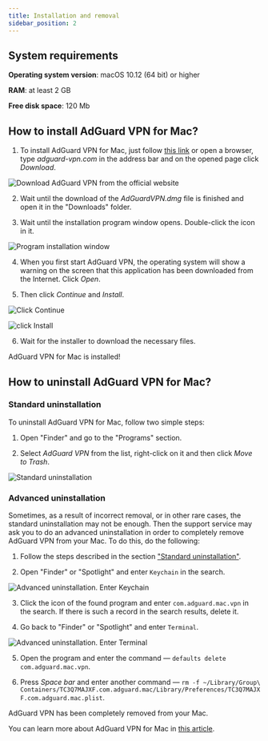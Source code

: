 ```yaml
---
title: Installation and removal
sidebar_position: 2
---
```


## System requirements

**Operating system version**: macOS 10.12 (64 bit) or higher

**RAM**: at least 2 GB

**Free disk space**: 120 Mb


## How to install AdGuard VPN for Mac?

1. To install AdGuard VPN for Mac, just follow [this link](https://agrd.io/mac_vpn) or open a browser, type *adguard-vpn.com* in the address bar and on the opened page click *Download*.

![Download AdGuard VPN from the official website](https://cdn.adguard.com/public/Adguard/kb/vpn-install/mac-install-en.png)

2. Wait until the download of the *AdGuardVPN.dmg* file is finished and open it in the "Downloads" folder.

3. Wait until the installation program window opens. Double-click the icon in it.

![Program installation window](https://cdn.adguard.com/public/Adguard/kb/vpn-install/mac-install-ru-1.png)

4. When you first start AdGuard VPN, the operating system will show a warning on the screen that this application has been downloaded from the Internet. Click *Open*.

5. Then click *Continue* and *Install*.

![Click Continue](https://cdn.adguard.com/public/Adguard/kb/vpn-install/mac-install-2-en.png)

![click Install](https://cdn.adguard.com/public/Adguard/kb/vpn-install/mac-install-3-en.png)

6. Wait for the installer to download the necessary files.

AdGuard VPN for Mac is installed!


## How to uninstall AdGuard VPN for Mac?

### Standard uninstallation

To uninstall AdGuard VPN for Mac, follow two simple steps:

1. Open "Finder" and go to the "Programs" section.

2. Select *AdGuard VPN* from the list, right-click on it and then click *Move to Trash*.

![Standard uninstallation](https://cdn.adguard.com/public/Adguard/kb/vpn-install/mac-uninstall-1-en.png)


### Advanced uninstallation

Sometimes, as a result of incorrect removal, or in other rare cases, the standard uninstallation may not be enough. Then the support service may ask you to do an advanced uninstallation in order to completely remove AdGuard VPN from your Mac. To do this, do the following:

1. Follow the steps described in the section ["Standard uninstallation"](#how-to-uninstall-adguard-vpn-for-mac).

2. Open "Finder" or "Spotlight" and enter `Keychain` in the search.

![Advanced uninstallation. Enter Keychain](https://cdn.adguard.com/public/Adguard/kb/vpn-install/mac-key-chain-en.png)

3. Click the icon of the found program and enter `com.adguard.mac.vpn` in the search. If there is such a record in the search results, delete it.

4. Go back to "Finder" or "Spotlight" and enter `Terminal`.

![Advanced uninstallation. Enter Terminal](https://cdn.adguard.com/public/Adguard/kb/vpn-install/mac-terminal-en.png)

5. Open the program and enter the command — `defaults delete com.adguard.mac.vpn`.

6. Press *Space bar* and enter another command — `rm -f ~/Library/Group\ Containers/TC3Q7MAJXF.com.adguard.mac/Library/Preferences/TC3Q7MAJXF.com.adguard.mac.plist`.

AdGuard VPN has been completely removed from your Mac.

You can learn more about AdGuard VPN for Mac in [this article](/adguard-vpn-for-mac/overview.md).